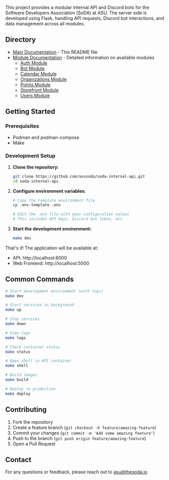 This project provides a modular internal API and Discord bots for the Software Developers Association (SoDA) at ASU. The server side is developed using Flask, handling API requests, Discord bot interactions, and data management across all modules.

## Directory

- [Main Documentation](#) - This README file
- [Module Documentation](./modules/README.md) - Detailed information on available modules
  - [Auth Module](./modules/auth/README.md)
  - [Bot Module](./modules/bot/README.md)
  - [Calendar Module](./modules/calendar/README.md)
  - [Organizations Module](./modules/organizations/README.md)
  - [Points Module](./modules/points/README.md)
  - [Storefront Module](./modules/storefront/README.md)
  - [Users Module](./modules/users/README.md)

## Getting Started

### Prerequisites

- Podman and podman-compose
- Make

### Development Setup

1. **Clone the repository:**
   ```bash
   git clone https://github.com/asusoda/soda-internal-api.git
   cd soda-internal-api
   ```

2. **Configure environment variables:**
   ```bash
   # Copy the template environment file
   cp .env.template .env
   
   # Edit the .env file with your configuration values
   # This includes API keys, Discord bot token, etc.
   ```

3. **Start the development environment:**
   ```bash
   make dev
   ```

That's it! The application will be available at:
- API: http://localhost:8000
- Web Frontend: http://localhost:5000

## Common Commands

```bash
# Start development environment (with logs)
make dev

# Start services in background
make up

# Stop services
make down

# View logs
make logs

# Check container status
make status

# Open shell in API container
make shell

# Build images
make build

# Deploy to production
make deploy
```

## Contributing

1. Fork the repository
2. Create a feature branch (`git checkout -b feature/amazing-feature`)
3. Commit your changes (`git commit -m 'Add some amazing feature'`)
4. Push to the branch (`git push origin feature/amazing-feature`)
5. Open a Pull Request

## Contact

For any questions or feedback, please reach out to asu@thesoda.io
